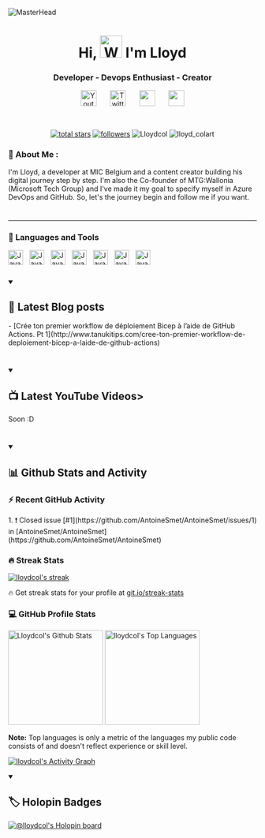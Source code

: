 ![MasterHead](https://img.freepik.com/free-vector/artificial-intelligence-robots-cyborg-with-infinity-symbol_107791-4668.jpg?w=1380&t=st=1667396276~exp=1667396876~hmac=7175535831f6fe20c973c9288710442809cada58b0d4e097456dac96936e37fb)

<h1 align="center"> Hi, <img src="https://raw.githubusercontent.com/nixin72/nixin72/master/wave.gif" 
         alt="Waving hand animated gif"
         height="45"
         width="45" /> I'm Lloyd</h1>
         
<h3 align="center">Developer - Devops Enthusiast - Creator</h3>

<!-- Social icons section -->
<p align="center">
  <a href="https://www.youtube.com/channel/UCbgTopUOJCunW_6CZjgxQhw"><img width="32px" alt="Youtube" title="Youtube" src="https://user-images.githubusercontent.com/55253106/200549739-5e98dbff-ae56-4afe-8581-4d8aca6ef85f.png"/></a>
  &#8287;&#8287;&#8287;&#8287;&#8287;
  <a href="https://twitter.com/lloyd_colart"><img width="32px" alt="Twitter" title="Twitter" src="https://user-images.githubusercontent.com/55253106/200549594-3d0b3a85-7aab-43ae-a511-8a4b43783647.png"/></a>
  &#8287;&#8287;&#8287;&#8287;&#8287;
  <a href="https://discord.gg/q2qZdRUc" alt="Discord" title="Discord Server"><img width="32px" src="https://user-images.githubusercontent.com/55253106/200549449-068008a9-37f6-4ef4-b03e-727cc8f6b47f.png"/></a>
  &#8287;&#8287;&#8287;&#8287;&#8287;
  <a href="https://dev.to/lloydcol" alt="dev.to" title="dev.to"><img width="32px" src="https://d2fltix0v2e0sb.cloudfront.net/dev-rainbow.svg"/></a>

</p>

<br/>

<!-- Social badges section -->
<!-- Badges with custom icons - https://github.com/DenverCoder1/custom-icon-badges -->
<!-- View counter - https://github.com/DenverCoder1/Simple-View-Counter -->
<p align="center">
        
  <a href="https://github.com/Lloydcol?tab=repositories&sort=stargazers">
    <img alt="total stars" title="Total stars on GitHub" src="https://custom-icon-badges.demolab.com/github/stars/Lloydcol?color=55960c&style=for-the-badge&labelColor=488207&logo=star"/></a>
         
  <a href="https://github.com/Lloydcol?tab=followers">
    <img alt="followers" title="Follow me on Github" src="https://custom-icon-badges.demolab.com/github/followers/Lloydcol?color=236ad3&labelColor=1155ba&style=for-the-badge&logo=person-add&label=Follow&logoColor=white"/></a>
  
  <a>
    <img src="https://komarev.com/ghpvc/?username=Lloydcol&label=Views&color=blue&style=plastic&style=for-the-badge" alt="Lloydcol"/></a>

  <a>
    <img src="https://img.shields.io/twitter/follow/lloyd_colart?logo=twitter&style=for-the-badge" alt="lloyd_colart"/></a>
         
</p>

### 💫 About Me :

<p>I'm Lloyd, a developer at MIC Belgium and a content creator building his digital journey step by step. 
I'm also the Co-founder of MTG:Wallonia (Microsoft Tech Group) and I've made it my goal to specify myself in Azure DevOps and GitHub. So, let's the journey begin and follow me if you want.</p>

#
---

### 🧰 Languages and Tools

<img align="left" alt="Java" width="30px" style="padding-right:10px;" src="https://cdn.jsdelivr.net/gh/devicons/devicon/icons/dotnetcore/dotnetcore-original.svg" />
<img align="left" alt="Java" width="30px" style="padding-right:10px;" src="https://cdn.jsdelivr.net/gh/devicons/devicon/icons/azure/azure-original-wordmark.svg"/>
<img align="left" alt="Java" width="30px" style="padding-right:10px;"  src="https://cdn.jsdelivr.net/gh/devicons/devicon/icons/git/git-original.svg" />
<img align="left" alt="Java" width="30px" style="padding-right:10px;" src="https://cdn.jsdelivr.net/gh/devicons/devicon/icons/github/github-original.svg" />
<img align="left" alt="Java" width="30px" style="padding-right:10px;" src="https://cdn.jsdelivr.net/gh/devicons/devicon/icons/docker/docker-original.svg" />
<img align="left" alt="Java" width="30px" style="padding-right:10px;" src="https://cdn.jsdelivr.net/gh/devicons/devicon/icons/kubernetes/kubernetes-plain.svg" />
<img align="left" alt="Java" width="30px" style="padding-right:10px;" src="https://cdn.jsdelivr.net/gh/devicons/devicon/icons/terraform/terraform-original.svg" /> 

<br />

#

<details open> 
  <summary><h2>📕 Latest Blog posts</h2></summary>
         <!-- BLOG-POST-LIST:START -->
         - [Crée ton premier workflow de déploiement Bicep à l’aide de GitHub Actions. Pt 1](http://www.tanukitips.com/cree-ton-premier-workflow-de-deploiement-bicep-a-laide-de-github-actions)
         <!-- BLOG-POST-LIST:END -->
</details>

#

<details open> 
  <summary><h2>📺 Latest YouTube Videos></summary>
         <!-- BEGIN YOUTUBE-CARDS -->
         <!-- END YOUTUBE-CARDS -->
         Soon :D
</details>



#

<details open> 
  <summary><h2>📊 Github Stats and Activity</h2></summary>

  <h3>⚡ Recent GitHub Activity</h3>        
    <!-- https://github.com/jamesgeorge007/github-activity-readme -->
    <!--START_SECTION:activity-->
1. ❗️ Closed issue [#1](https://github.com/AntoineSmet/AntoineSmet/issues/1) in [AntoineSmet/AntoineSmet](https://github.com/AntoineSmet/AntoineSmet)
     <!--END_SECTION:activity-->
         
  <h3>🔥 Streak Stats</h3>
  <!-- GitHub Readme Streak Stats - https://github.com/lloydcol/github-readme-streak-stats -->
  <p>
    <a href="https://github.com/lloydcol/github-readme-streak-stats">
      <img title="🔥 Get streak stats for your profile at git.io/streak-stats" alt="lloydcol's streak" src="https://streak-stats.demolab.com/?user=DenverCoder1&theme=monokai-metallian&hide_border=true"/>
    </a>
    <p>🔥 Get streak stats for your profile at <a href="https://git.io/streak-stats">git.io/streak-stats</a></p>
  </p>

  <h3>💻 GitHub Profile Stats</h3>

  <!-- https://github.com/anuraghazra/github-readme-stats -->

<a href="https://github.com/anuraghazra/github-readme-stats"><img alt="Lloydcol's Github Stats" src="https://denvercoder1-github-readme-stats.vercel.app/api/?username=Lloydcol&show_icons=true&include_all_commits=true&count_private=true&theme=react&hide_border=true&bg_color=1F222E&title_color=F85D7F&icon_color=F8D866" height="192px"/></a>
  <a href="https://github.com/anuraghazra/github-readme-stats"><img alt="lloydcol's Top Languages" src="https://github-readme-stats.vercel.app/api/top-langs/?username=lloydcol&langs_count=8&layout=compact&theme=react&hide_border=true&bg_color=1F222E&title_color=F85D7F&icon_color=F8D866&hide=Jupyter%20Notebook" height="192px"/></a>
  <br/>

  <b>Note:</b> Top languages is only a metric of the languages my public code consists of and doesn't reflect experience or skill level.
  
  <!-- https://github.com/ashutosh00710/github-readme-activity-graph -->

  <a href="https://github.com/ashutosh00710/github-readme-activity-graph"><img alt="lloydcol's Activity Graph" src="https://github-readme-activity-graph.cyclic.app/graph/?username=lloydcol&bg_color=1F222E&color=F8D866&line=F85D7F&point=FFFFFF&hide_border=true" /></a>

</details>

<details open> 
  <summary><h2>🏷️ Holopin Badges</h2></summary>
         
  [![@lloydcol's Holopin board](https://holopin.me/lloydcol)](https://holopin.io/@lloydcol)
         
</details>

[website]: https://www.tanukitips.com/
